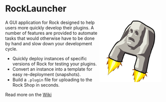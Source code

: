 # RockLauncher

<img src="./RockDevBooster/resources/RockDevBooster.svg" title="Rock Dev Booster" alt="Rock Dev Booster" width="200px" align="right">

A GUI application for Rock designed to help users more quickly develop their plugins.
A number of features are provided to automate tasks that would otherwise have to be done
by hand and slow down your development cycle.

* Quickly deploy instances of specific versions of Rock for testing your plugins.
* Convert an instance into a template for easy re-deployment (snapshots).
* Build a `.plugin` file for uploading to the Rock Shop in seconds.

Read more on the [Wiki](https://github.com/cabal95/RockDevBooster/wiki)
